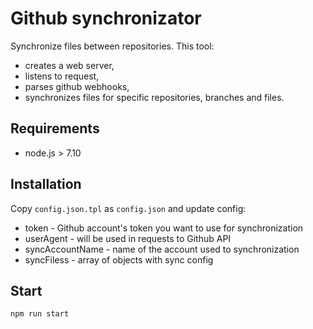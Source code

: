 # Github synchronizator
Synchronize files between repositories. This tool:
- creates a web server,
- listens to request,
- parses github webhooks,
- synchronizes files for specific repositories, branches and files.

## Requirements

- node.js > 7.10

## Installation

Copy `config.json.tpl` as `config.json` and update config:

- token - Github account's token you want to use for synchronization
- userAgent - will be used in requests to Github API
- syncAccountName - name of the account used to synchronization
- syncFiless - array of objects with sync config

## Start

`npm run start`
